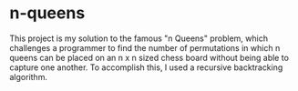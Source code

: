 # n-queens
This project is my solution to the famous "n Queens" problem, which challenges a programmer to find the number of permutations in which n queens can be placed on an n x n sized chess board without being able to capture one another. To accomplish this, I used a recursive backtracking algorithm.
